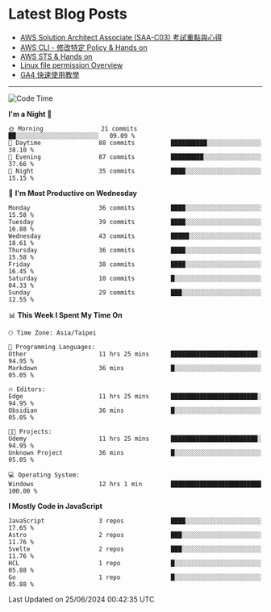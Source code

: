 # Latest Blog Posts
<!-- BLOG-POST-LIST:START -->
- [AWS Solution Architect Associate &lpar;SAA-C03&rpar; 考試重點與心得](https://blog.vinny987.xyz/blog/2024/key-points-and-insights-on-the-aws-solution-architect-associate-saa-c03-exam/)
- [AWS CLI - 修改特定 Policy &amp; Hands on](https://blog.vinny987.xyz/blog/2024/aws-cli-modify-a-specific-policy-hands-on/)
- [AWS STS &amp; Hands on](https://blog.vinny987.xyz/blog/2024/aws-sts-hands-on/)
- [Linux file permission Overview](https://blog.vinny987.xyz/blog/2024/linux-file-permission-overview/)
- [GA4 快速使用教學](https://blog.vinny987.xyz/blog/2024/quick-guide-to-using-ga4/)
<!-- BLOG-POST-LIST:END -->

---

<!--START_SECTION:waka-->
![Code Time](http://img.shields.io/badge/Code%20Time-245%20hrs%2034%20mins-blue)

**I'm a Night 🦉** 

```text
🌞 Morning                21 commits          ██░░░░░░░░░░░░░░░░░░░░░░░   09.09 % 
🌆 Daytime                88 commits          ██████████░░░░░░░░░░░░░░░   38.10 % 
🌃 Evening                87 commits          █████████░░░░░░░░░░░░░░░░   37.66 % 
🌙 Night                  35 commits          ████░░░░░░░░░░░░░░░░░░░░░   15.15 % 
```
📅 **I'm Most Productive on Wednesday** 

```text
Monday                   36 commits          ████░░░░░░░░░░░░░░░░░░░░░   15.58 % 
Tuesday                  39 commits          ████░░░░░░░░░░░░░░░░░░░░░   16.88 % 
Wednesday                43 commits          █████░░░░░░░░░░░░░░░░░░░░   18.61 % 
Thursday                 36 commits          ████░░░░░░░░░░░░░░░░░░░░░   15.58 % 
Friday                   38 commits          ████░░░░░░░░░░░░░░░░░░░░░   16.45 % 
Saturday                 10 commits          █░░░░░░░░░░░░░░░░░░░░░░░░   04.33 % 
Sunday                   29 commits          ███░░░░░░░░░░░░░░░░░░░░░░   12.55 % 
```


📊 **This Week I Spent My Time On** 

```text
🕑︎ Time Zone: Asia/Taipei

💬 Programming Languages: 
Other                    11 hrs 25 mins      ████████████████████████░   94.95 % 
Markdown                 36 mins             █░░░░░░░░░░░░░░░░░░░░░░░░   05.05 % 

🔥 Editors: 
Edge                     11 hrs 25 mins      ████████████████████████░   94.95 % 
Obsidian                 36 mins             █░░░░░░░░░░░░░░░░░░░░░░░░   05.05 % 

🐱‍💻 Projects: 
Udemy                    11 hrs 25 mins      ████████████████████████░   94.95 % 
Unknown Project          36 mins             █░░░░░░░░░░░░░░░░░░░░░░░░   05.05 % 

💻 Operating System: 
Windows                  12 hrs 1 min        █████████████████████████   100.00 % 
```

**I Mostly Code in JavaScript** 

```text
JavaScript               3 repos             ████░░░░░░░░░░░░░░░░░░░░░   17.65 % 
Astro                    2 repos             ███░░░░░░░░░░░░░░░░░░░░░░   11.76 % 
Svelte                   2 repos             ███░░░░░░░░░░░░░░░░░░░░░░   11.76 % 
HCL                      1 repo              █░░░░░░░░░░░░░░░░░░░░░░░░   05.88 % 
Go                       1 repo              █░░░░░░░░░░░░░░░░░░░░░░░░   05.88 % 
```




 Last Updated on 25/06/2024 00:42:35 UTC
<!--END_SECTION:waka-->

<!--
**vincent97277/vincent97277** is a ✨ _special_ ✨ repository because its `README.md` (this file) appears on your GitHub profile.

Here are some ideas to get you started:

- 🔭 I’m currently working on ...
- 🌱 I’m currently learning ...
- 👯 I’m looking to collaborate on ...
- 🤔 I’m looking for help with ...
- 💬 Ask me about ...
- 📫 How to reach me: ...
- 😄 Pronouns: ...
- ⚡ Fun fact: ...
-->
